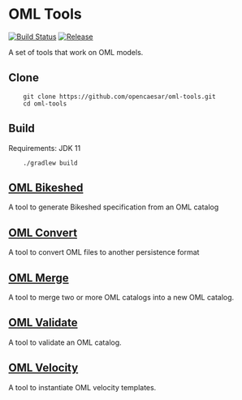 # OML Tools

[![Build Status](https://github.com/opencaesar/oml-tools/actions/workflows/ci.yml/badge.svg)](https://github.com/opencaesar/oml-tools/actions/workflows/ci.yml)
[![Release](https://img.shields.io/github/v/release/opencaesar/oml-tools?label=Release)](https://github.com/opencaesar/oml-tools/releases/latest)

A set of tools that work on OML models.

## Clone
```
    git clone https://github.com/opencaesar/oml-tools.git
    cd oml-tools
```
      
## Build
Requirements: JDK 11
```
    ./gradlew build
```

## [OML Bikeshed](oml-bikeshed/README.md)

A tool to generate Bikeshed specification from an OML catalog

## [OML Convert](oml-convert/README.md)

A tool to convert OML files to another persistence format

## [OML Merge](oml-merge/README.md)

A tool to merge two or more OML catalogs into a new OML catalog. 

## [OML Validate](oml-validate/README.md)

A tool to validate an OML catalog.

## [OML Velocity](oml-velocity/README.md)

A tool to instantiate OML velocity templates.
